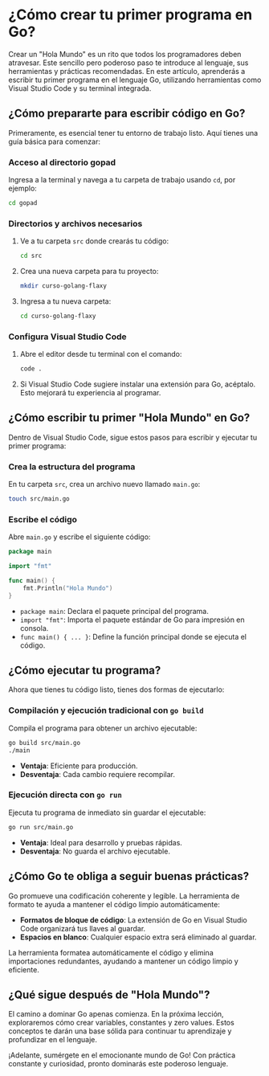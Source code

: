 # ¿Cómo crear tu primer programa en Go?

Crear un "Hola Mundo" es un rito que todos los programadores deben atravesar. Este sencillo pero poderoso paso te introduce al lenguaje, sus herramientas y prácticas recomendadas. En este artículo, aprenderás a escribir tu primer programa en el lenguaje Go, utilizando herramientas como Visual Studio Code y su terminal integrada.

## ¿Cómo prepararte para escribir código en Go?

Primeramente, es esencial tener tu entorno de trabajo listo. Aquí tienes una guía básica para comenzar:

### Acceso al directorio gopad

Ingresa a la terminal y navega a tu carpeta de trabajo usando `cd`, por ejemplo:

```sh
cd gopad
```

### Directorios y archivos necesarios

1. Ve a tu carpeta `src` donde crearás tu código:

    ```sh
    cd src
    ```

2. Crea una nueva carpeta para tu proyecto:

    ```sh
    mkdir curso-golang-flaxy
    ```

3. Ingresa a tu nueva carpeta:

    ```sh
    cd curso-golang-flaxy
    ```

### Configura Visual Studio Code

1. Abre el editor desde tu terminal con el comando:

    ```sh
    code .
    ```

2. Si Visual Studio Code sugiere instalar una extensión para Go, acéptalo. Esto mejorará tu experiencia al programar.

## ¿Cómo escribir tu primer "Hola Mundo" en Go?

Dentro de Visual Studio Code, sigue estos pasos para escribir y ejecutar tu primer programa:

### Crea la estructura del programa

En tu carpeta `src`, crea un archivo nuevo llamado `main.go`:

```sh
touch src/main.go
```

### Escribe el código

Abre `main.go` y escribe el siguiente código:

```go
package main

import "fmt"

func main() {
    fmt.Println("Hola Mundo")
}
```

- `package main`: Declara el paquete principal del programa.
- `import "fmt"`: Importa el paquete estándar de Go para impresión en consola.
- `func main() { ... }`: Define la función principal donde se ejecuta el código.

## ¿Cómo ejecutar tu programa?

Ahora que tienes tu código listo, tienes dos formas de ejecutarlo:

### Compilación y ejecución tradicional con `go build`

Compila el programa para obtener un archivo ejecutable:

```sh
go build src/main.go
./main
```

- **Ventaja**: Eficiente para producción.
- **Desventaja**: Cada cambio requiere recompilar.

### Ejecución directa con `go run`

Ejecuta tu programa de inmediato sin guardar el ejecutable:

```sh
go run src/main.go
```

- **Ventaja**: Ideal para desarrollo y pruebas rápidas.
- **Desventaja**: No guarda el archivo ejecutable.

## ¿Cómo Go te obliga a seguir buenas prácticas?

Go promueve una codificación coherente y legible. La herramienta de formato te ayuda a mantener el código limpio automáticamente:

- **Formatos de bloque de código**: La extensión de Go en Visual Studio Code organizará tus llaves al guardar.
- **Espacios en blanco**: Cualquier espacio extra será eliminado al guardar.

La herramienta formatea automáticamente el código y elimina importaciones redundantes, ayudando a mantener un código limpio y eficiente.

## ¿Qué sigue después de "Hola Mundo"?

El camino a dominar Go apenas comienza. En la próxima lección, exploraremos cómo crear variables, constantes y zero values. Estos conceptos te darán una base sólida para continuar tu aprendizaje y profundizar en el lenguaje.

¡Adelante, sumérgete en el emocionante mundo de Go! Con práctica constante y curiosidad, pronto dominarás este poderoso lenguaje.
